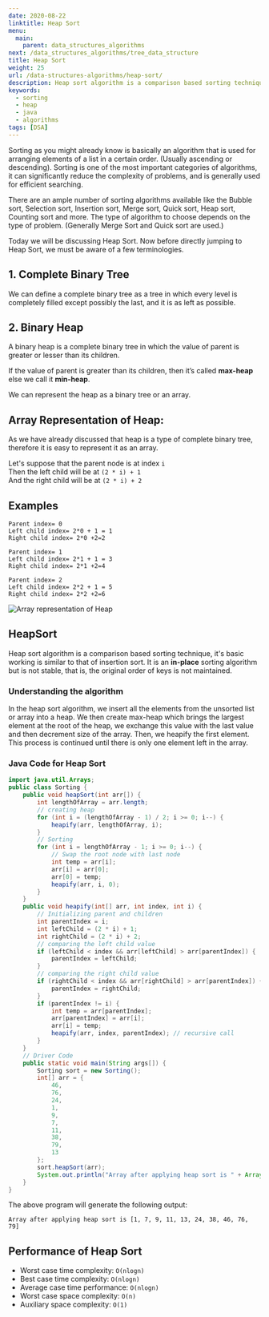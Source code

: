 ```yaml
---
date: 2020-08-22
linktitle: Heap Sort
menu:
  main:
    parent: data_structures_algorithms
next: /data_structures_algorithms/tree_data_structure
title: Heap Sort
weight: 25
url: /data-structures-algorithms/heap-sort/
description: Heap sort algorithm is a comparison based sorting technique, it's basic working is similar to that of insertion sort. It is an in-place sorting algorithm.
keywords:
  - sorting
  - heap
  - java
  - algorithms
tags: [DSA]
---
```

<meta property="og:image" content="https://tutswiki.com/images/DSA/heap-array.png"/>
<meta name="twitter:card" content="summary" />
<meta name="twitter:title" content="Heap Sort" />
<meta name=”twitter:description” content="Heap sort algorithm is a comparison based sorting technique, it's basic working is similar to that of insertion sort. It is an in-place sorting algorithm." />

Sorting as you might already know is basically an algorithm that is used for arranging elements of a list in a certain order. (Usually ascending or descending). Sorting is one of the most important categories of algorithms, it can significantly reduce the complexity of problems, and is generally used for efficient searching.

There are an ample number of sorting algorithms available like the Bubble sort, Selection sort, Insertion sort, Merge sort, Quick sort, Heap sort, Counting sort and more. The type of algorithm to choose depends on the type of problem. (Generally Merge Sort and Quick sort are used.)

Today we will be discussing Heap Sort. Now before directly jumping to Heap Sort, we must be aware of a few terminologies.

## 1. Complete Binary Tree
We can define a complete binary tree as a tree in which every level is completely filled except possibly the last, and it is as left as possible.

## 2. Binary Heap
A binary heap is a complete binary tree in which the value of parent is greater or lesser than its children.

If the value of parent is greater than its children, then it’s called **max-heap** else we call it **min-heap**.

We can represent the heap as a binary tree or an array.

## Array Representation of Heap:
As we have already discussed that heap is a type of complete binary tree, therefore it is easy to represent it as an array.

Let's suppose that the parent node is at index `i`  
Then the left child will be at `(2 * i) + 1`  
And the right child will be at `(2 * i) + 2`  

## Examples
`Parent index= 0`  
`Left child index= 2*0 + 1 = 1`  
`Right child index= 2*0 +2=2`  

`Parent index= 1`  
`Left child index= 2*1 + 1 = 3`  
`Right child index= 2*1 +2=4`  

`Parent index= 2`  
`Left child index= 2*2 + 1 = 5`  
`Right child index= 2*2 +2=6`  

![Array representation of Heap](/images/DSA/heap-array.png "Array representation of Heap")

## HeapSort
Heap sort algorithm is a comparison based sorting technique, it's basic working is similar to that of insertion sort. It is an **in-place** sorting algorithm but is not stable, that is, the original order of keys is not maintained. 

### Understanding the algorithm
In the heap sort algorithm, we insert all the elements from the unsorted list or array into a heap. We then create max-heap which brings the largest element at the root of the heap, we exchange this value with the last value and then decrement size of the array. Then, we heapify the first element. This process is continued until there is only one element left in the array.

### Java Code for Heap Sort
```java
import java.util.Arrays;
public class Sorting {
    public void heapSort(int arr[]) {
        int lengthOfArray = arr.length;
        // creating heap
        for (int i = (lengthOfArray - 1) / 2; i >= 0; i--) {
            heapify(arr, lengthOfArray, i);
        }
        // Sorting
        for (int i = lengthOfArray - 1; i >= 0; i--) {
            // Swap the root node with last node
            int temp = arr[i];
            arr[i] = arr[0];
            arr[0] = temp;
            heapify(arr, i, 0);
        }
    }
    public void heapify(int[] arr, int index, int i) {
        // Initializing parent and children
        int parentIndex = i;
        int leftChild = (2 * i) + 1;
        int rightChild = (2 * i) + 2;
        // comparing the left child value
        if (leftChild < index && arr[leftChild] > arr[parentIndex]) {
            parentIndex = leftChild;
        }
        // comparing the right child value
        if (rightChild < index && arr[rightChild] > arr[parentIndex]) {
            parentIndex = rightChild;
        }
        if (parentIndex != i) {
            int temp = arr[parentIndex];
            arr[parentIndex] = arr[i];
            arr[i] = temp;
            heapify(arr, index, parentIndex); // recursive call
        }
    }
    // Driver Code
    public static void main(String args[]) {
        Sorting sort = new Sorting();
        int[] arr = {
            46,
            76,
            24,
            1,
            9,
            7,
            11,
            38,
            79,
            13
        };
        sort.heapSort(arr);
        System.out.println("Array after applying heap sort is " + Arrays.toString(arr));
    }
}
```
The above program will generate the following output:
```
Array after applying heap sort is [1, 7, 9, 11, 13, 24, 38, 46, 76, 79]
```

## Performance of Heap Sort
- Worst case time complexity: `O(nlogn)`
- Best case time complexity: `O(nlogn)`
- Average case time performance: `O(nlogn)`
- Worst case space complexity: `O(n)`
- Auxiliary space complexity: `O(1)`
